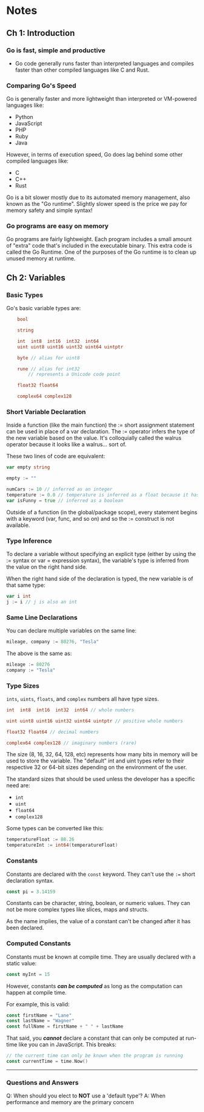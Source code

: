 # Notes

## Ch 1: Introduction

### Go is fast, simple and productive

- Go code generally runs faster than interpreted languages and compiles faster than other compiled languages like C and Rust.

### Comparing Go's Speed

Go is generally faster and more lightweight than interpreted or VM-powered languages like:

- Python
- JavaScript
- PHP
- Ruby
- Java

However, in terms of execution speed, Go does lag behind some other compiled languages like:

- C
- C++
- Rust

Go is a bit slower mostly due to its automated memory management, also known as the "Go runtime". Slightly slower speed is the price we pay for memory safety and simple syntax!

### Go programs are easy on memory

Go programs are fairly lightweight. Each program includes a small amount of "extra" code that's included in the executable binary. This extra code is called the Go Runtime. One of the purposes of the Go runtime is to clean up unused memory at runtime.

## Ch 2: Variables

### Basic Types

Go's basic variable types are:

```go
    bool

    string

    int  int8  int16  int32  int64
    uint uint8 uint16 uint32 uint64 uintptr

    byte // alias for uint8

    rune // alias for int32
        // represents a Unicode code point

    float32 float64

    complex64 complex128
```

### Short Variable Declaration

Inside a function (like the main function) the := short assignment statement can be used in place of a var declaration. The := operator infers the type of the new variable based on the value. It's colloquially called the walrus operator because it looks like a walrus... sort of.

These two lines of code are equivalent:

```go
var empty string

```

```go
empty := ""

```

```go
numCars := 10 // inferred as an integer
temperature := 0.0 // temperature is inferred as a float because it has a decimal
var isFunny = true // inferred as a boolean

```

Outside of a function (in the global/package scope), every statement begins with a keyword (var, func, and so on) and so the := construct is not available.

### Type Inference

To declare a variable without specifying an explicit type (either by using the := syntax or var = expression syntax), the variable's type is inferred from the value on the right hand side.

When the right hand side of the declaration is typed, the new variable is of that same type:

```go
var i int
j := i // j is also an int
```

### Same Line Declarations

You can declare multiple variables on the same line:

```go
mileage, company := 80276, "Tesla"
```

The above is the same as:

```go
mileage := 80276
company := "Tesla"
```

### Type Sizes

`ints`, `uints`, `floats`, and `complex` numbers all have type sizes.

```go
int  int8  int16  int32  int64 // whole numbers

uint uint8 uint16 uint32 uint64 uintptr // positive whole numbers

float32 float64 // decimal numbers

complex64 complex128 // imaginary numbers (rare)

```

The size (8, 16, 32, 64, 128, etc) represents how many bits in memory will be used to store the variable. The "default" int and uint types refer to their respective 32 or 64-bit sizes depending on the environment of the user.

The standard sizes that should be used unless the developer has a specific need are:

- `int`
- `uint`
- `float64`
- `complex128`

Some types can be converted like this:

```go
temperatureFloat := 88.26
temperatureInt := int64(temperatureFloat)
```

### Constants

Constants are declared with the `const` keyword. They can't use the `:=` short declaration syntax.

```go
const pi = 3.14159
```

Constants can be character, string, boolean, or numeric values. They can not be more complex types like slices, maps and structs.

As the name implies, the value of a constant can't be changed after it has been declared.

### Computed Constants

Constants must be known at compile time. They are usually declared with a static value:

```go
const myInt = 15
```

However, constants **_can be computed_** as long as the computation can happen at compile time.

For example, this is valid:

```go
const firstName = "Lane"
const lastName = "Wagner"
const fullName = firstName + " " + lastName
```

That said, you **_cannot_** declare a constant that can only be computed at run-time like you can in JavaScript. This breaks:

```go
// the current time can only be known when the program is running
const currentTime = time.Now()
```

---

### Questions and Answers

Q: When should you elect to **NOT** use a 'default type'?
A: When performance and memory are the primary concern

